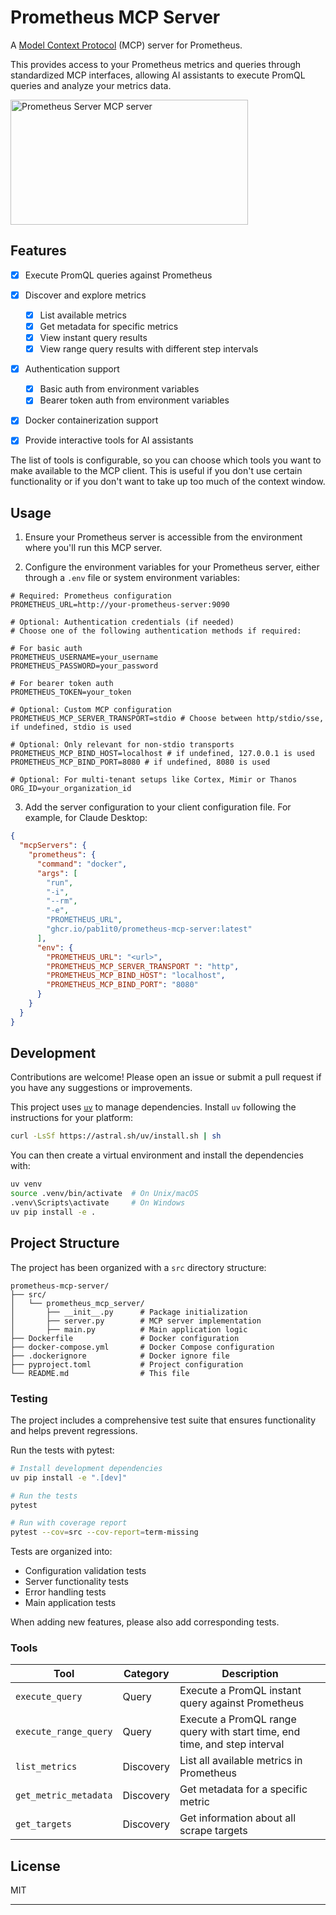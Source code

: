 # Prometheus MCP Server

A [Model Context Protocol][mcp] (MCP) server for Prometheus.

This provides access to your Prometheus metrics and queries through standardized MCP interfaces, allowing AI assistants to execute PromQL queries and analyze your metrics data.

<a href="https://glama.ai/mcp/servers/@pab1it0/prometheus-mcp-server">
  <img width="380" height="200" src="https://glama.ai/mcp/servers/@pab1it0/prometheus-mcp-server/badge" alt="Prometheus Server MCP server" />
</a>

[mcp]: https://modelcontextprotocol.io

## Features

- [x] Execute PromQL queries against Prometheus
- [x] Discover and explore metrics
  - [x] List available metrics
  - [x] Get metadata for specific metrics
  - [x] View instant query results
  - [x] View range query results with different step intervals
- [x] Authentication support
  - [x] Basic auth from environment variables
  - [x] Bearer token auth from environment variables
- [x] Docker containerization support

- [x] Provide interactive tools for AI assistants

The list of tools is configurable, so you can choose which tools you want to make available to the MCP client.
This is useful if you don't use certain functionality or if you don't want to take up too much of the context window.

## Usage

1. Ensure your Prometheus server is accessible from the environment where you'll run this MCP server.

2. Configure the environment variables for your Prometheus server, either through a `.env` file or system environment variables:

```env
# Required: Prometheus configuration
PROMETHEUS_URL=http://your-prometheus-server:9090

# Optional: Authentication credentials (if needed)
# Choose one of the following authentication methods if required:

# For basic auth
PROMETHEUS_USERNAME=your_username
PROMETHEUS_PASSWORD=your_password

# For bearer token auth
PROMETHEUS_TOKEN=your_token

# Optional: Custom MCP configuration
PROMETHEUS_MCP_SERVER_TRANSPORT=stdio # Choose between http/stdio/sse, if undefined, stdio is used

# Optional: Only relevant for non-stdio transports
PROMETHEUS_MCP_BIND_HOST=localhost # if undefined, 127.0.0.1 is used
PROMETHEUS_MCP_BIND_PORT=8080 # if undefined, 8080 is used

# Optional: For multi-tenant setups like Cortex, Mimir or Thanos
ORG_ID=your_organization_id
```

3. Add the server configuration to your client configuration file. For example, for Claude Desktop:

```json
{
  "mcpServers": {
    "prometheus": {
      "command": "docker",
      "args": [
        "run",
        "-i",
        "--rm",
        "-e",
        "PROMETHEUS_URL",
        "ghcr.io/pab1it0/prometheus-mcp-server:latest"
      ],
      "env": {
        "PROMETHEUS_URL": "<url>",
        "PROMETHEUS_MCP_SERVER_TRANSPORT ": "http",
        "PROMETHEUS_MCP_BIND_HOST": "localhost",
        "PROMETHEUS_MCP_BIND_PORT": "8080"
      }
    }
  }
}
```


## Development

Contributions are welcome! Please open an issue or submit a pull request if you have any suggestions or improvements.

This project uses [`uv`](https://github.com/astral-sh/uv) to manage dependencies. Install `uv` following the instructions for your platform:

```bash
curl -LsSf https://astral.sh/uv/install.sh | sh
```

You can then create a virtual environment and install the dependencies with:

```bash
uv venv
source .venv/bin/activate  # On Unix/macOS
.venv\Scripts\activate     # On Windows
uv pip install -e .
```

## Project Structure

The project has been organized with a `src` directory structure:

```
prometheus-mcp-server/
├── src/
│   └── prometheus_mcp_server/
│       ├── __init__.py      # Package initialization
│       ├── server.py        # MCP server implementation
│       ├── main.py          # Main application logic
├── Dockerfile               # Docker configuration
├── docker-compose.yml       # Docker Compose configuration
├── .dockerignore            # Docker ignore file
├── pyproject.toml           # Project configuration
└── README.md                # This file
```

### Testing

The project includes a comprehensive test suite that ensures functionality and helps prevent regressions.

Run the tests with pytest:

```bash
# Install development dependencies
uv pip install -e ".[dev]"

# Run the tests
pytest

# Run with coverage report
pytest --cov=src --cov-report=term-missing
```
Tests are organized into:

- Configuration validation tests
- Server functionality tests
- Error handling tests
- Main application tests

When adding new features, please also add corresponding tests.

### Tools

| Tool | Category | Description |
| --- | --- | --- |
| `execute_query` | Query | Execute a PromQL instant query against Prometheus |
| `execute_range_query` | Query | Execute a PromQL range query with start time, end time, and step interval |
| `list_metrics` | Discovery | List all available metrics in Prometheus |
| `get_metric_metadata` | Discovery | Get metadata for a specific metric |
| `get_targets` | Discovery | Get information about all scrape targets |

## License

MIT

---

[mcp]: https://modelcontextprotocol.io